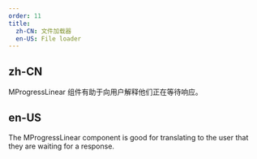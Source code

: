 ```yaml
---
order: 11
title:
  zh-CN: 文件加载器
  en-US: File loader
---
```


## zh-CN

MProgressLinear 组件有助于向用户解释他们正在等待响应。

## en-US

The MProgressLinear component is good for translating to the user that they are waiting for a response.
